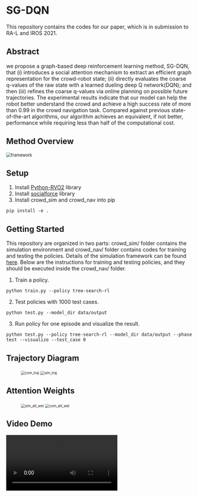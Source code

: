 # SG-DQN
This repository contains the codes for our paper, which is in submission to RA-L and IROS 2021. 


## Abstract
we propose a graph-based deep reinforcement learning method, SG-DQN, that (i) introduces a social attention mechanism to extract an efficient graph representation for the crowd-robot state; (ii) directly evaluates the coarse q-values of the raw state with a learned dueling deep Q network(DQN); and then (iii) refines the coarse q-values via online planning on possible future trajectories. The experimental results indicate that our model can help the robot better understand the crowd and achieve a high success rate of more than 0.99 in the crowd navigation task. Compared against previous state-of-the-art algorithms, our algorithm achieves an equivalent, if not better, performance while requiring less than half of the computational cost.

## Method Overview
<img src="https://github.com/nubot-nudt/SG-DQN/blob/main/doc/framework.png" alt="framework" style="zoom: 80%;" />


## Setup
1. Install [Python-RVO2](https://github.com/sybrenstuvel/Python-RVO2) library
2. Install [socialforce](https://github.com/ChanganVR/socialforce) library
2. Install crowd_sim and crowd_nav into pip
```
pip install -e .
```

## Getting Started
This repository are organized in two parts: crowd_sim/ folder contains the simulation environment and crowd_nav/ folder contains codes for training and testing the policies. Details of the simulation framework can be found [here](crowd_sim/README.md). Below are the instructions for training and testing policies, and they should be executed
inside the crowd_nav/ folder.


1. Train a policy.
```
python train.py --policy tree-search-rl
```
2. Test policies with 1000 test cases.
```
python test.py --model_dir data/output 
```
3. Run policy for one episode and visualize the result.
```
python test.py --policy tree-search-rl --model_dir data/output --phase test --visualize --test_case 0
```
## Trajectory Diagram

<figure class="half">
   <img src="https://github.com/nubot-nudt/SG-DQN/blob/main/doc/sim_traj.png" alt="com_traj" style="zoom: 67%;" />
   <img src="https://github.com/nubot-nudt/SG-DQN/blob/main/doc/com_traj.png" alt="sim_traj" style="zoom:67%;" />
</figure>

## Attention Weights

<figure class="half">
   <img src="https://github.com/nubot-nudt/SG-DQN/blob/main/doc/sim_att_wei.png" alt="sim_att_wei" style="zoom: 67%;" />
   <img src="https://github.com/nubot-nudt/SG-DQN/blob/main/doc/com_att_wei.png" alt="com_att_wei" style="zoom:67%;" />
</figure>

## Video Demo

<video src="doc/demo.mp4"></video>


